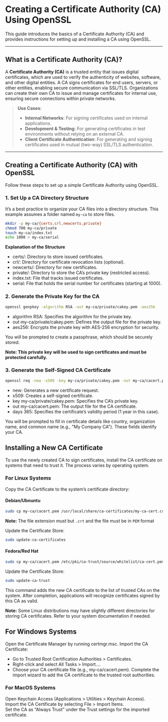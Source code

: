 # Creating a Certificate Authority (CA) Using OpenSSL

This guide introduces the basics of a Certificate Authority (CA) and provides instructions for setting up and installing a CA using OpenSSL.

---

## What is a Certificate Authority (CA)?

A **Certificate Authority (CA)** is a trusted entity that issues digital certificates, which are used to verify the authenticity of websites, software, and other digital entities. A CA signs certificates for end users, servers, or other entities, enabling secure communication via SSL/TLS. Organizations can create their own CA to issue and manage certificates for internal use, ensuring secure connections within private networks.

> **Use Cases**:
> - **Internal Networks**: For signing certificates used on internal applications.
> - **Development & Testing**: For generating certificates in test environments without relying on an external CA.
> - **Client Certificate Authentication**: For generating and signing certificates used in mutual (two-way) SSL/TLS authentication.

---

## Creating a Certificate Authority (CA) with OpenSSL

Follow these steps to set up a simple Certificate Authority using OpenSSL.

### 1. Set Up a CA Directory Structure

It’s a best practice to organize your CA files into a directory structure. This example assumes a folder named `my-ca` to store files.

```bash
mkdir -p my-ca/{certs,crl,newcerts,private}
chmod 700 my-ca/private
touch my-ca/index.txt
echo 1000 > my-ca/serial
```

**Explanation of the Structure**
- certs/: Directory to store issued certificates.
- crl/: Directory for certificate revocation lists (optional).
- newcerts/: Directory for new certificates.
- private/: Directory to store the CA’s private key (restricted access).
- index.txt: File that tracks issued certificates.
- serial: File that holds the serial number for certificates (starting at 1000).

### 2. Generate the Private Key for the CA

```bash
openssl genpkey -algorithm RSA -out my-ca/private/cakey.pem -aes256
```

- algorithm RSA: Specifies the algorithm for the private key.
- out my-ca/private/cakey.pem: Defines the output file for the private key.
- aes256: Encrypts the private key with AES-256 encryption for security.

You will be prompted to create a passphrase, which should be securely stored.

**Note: This private key will be used to sign certificates and must be protected carefully.**

### 3. Generate the Self-Signed CA Certificate

```bash
openssl req -new -x509 -key my-ca/private/cakey.pem -out my-ca/cacert.pem -days 365
```

- new: Generates a new certificate request.
- x509: Creates a self-signed certificate.
- key my-ca/private/cakey.pem: Specifies the CA’s private key.
- out my-ca/cacert.pem: The output file for the CA certificate.
- days 365: Specifies the certificate’s validity period (1 year in this case).

You will be prompted to fill in certificate details like country, organization name, and common name (e.g., "My Company CA"). These fields identify your CA.

## Installing a New CA Certificate

To use the newly created CA to sign certificates, install the CA certificate on systems that need to trust it. The process varies by operating system.

### For Linux Systems

Copy the CA Certificate to the system’s certificate directory:

#### Debian/Ubnuntu

```bash
sudo cp my-ca/cacert.pem /usr/local/share/ca-certificates/my-ca-cert.crt
```
**Note:** The file extension must but `.crt` and the file must be in `PEM` format

Update the Certificate Store:

```bash
sudo update-ca-certificates
```

#### Fedora/Red Hat

```bash
sudo cp my-ca/cacert.pem /etc/pki/ca-trust/source/whitelist/ca-cert.pem
```

Update the Certificate Store:
```bash
sudo update-ca-trust

```

This command adds the new CA certificate to the list of trusted CAs on the system. After completion, applications will recognize certificates signed by this CA as valid.

**Note:** Some Linux distributions may have slightly different directories for storing CA certificates. Refer to your system documentation if needed.


## For Windows Systems

Open the Certificate Manager by running certmgr.msc.
Import the CA Certificate:
- Go to Trusted Root Certification Authorities > Certificates.
- Right-click and select All Tasks > Import….
- Choose your CA certificate file (e.g., my-ca/cacert.pem).
Complete the import wizard to add the CA certificate to the trusted root authorities.

### For MacOS Systems

Open Keychain Access (Applications > Utilities > Keychain Access).\
Import the CA Certificate by selecting File > Import Items.\
Set the CA as “Always Trust” under the Trust settings for the imported certificate.

